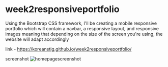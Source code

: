 # week2responsiveportfolio
Using the Bootstrap CSS framework, I'll be creating a mobile responsive portfolio which will contain a navbar, a responsive layout, and responsive images meaning that depending on the size of the screen you're using, the  website will adapt accordingly 


link - https://koreanstig.github.io/week2responsiveportfolio/

screenshot
![homepagescreenshot](https://user-images.githubusercontent.com/69485203/103851125-d8897600-505d-11eb-8448-a3b357b206c5.png)